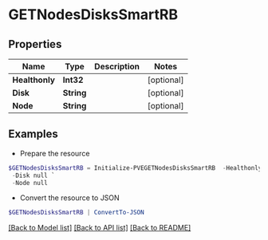 # GETNodesDisksSmartRB
## Properties

Name | Type | Description | Notes
------------ | ------------- | ------------- | -------------
**Healthonly** | **Int32** |  | [optional] 
**Disk** | **String** |  | [optional] 
**Node** | **String** |  | [optional] 

## Examples

- Prepare the resource
```powershell
$GETNodesDisksSmartRB = Initialize-PVEGETNodesDisksSmartRB  -Healthonly null `
 -Disk null `
 -Node null
```

- Convert the resource to JSON
```powershell
$GETNodesDisksSmartRB | ConvertTo-JSON
```

[[Back to Model list]](../README.md#documentation-for-models) [[Back to API list]](../README.md#documentation-for-api-endpoints) [[Back to README]](../README.md)

